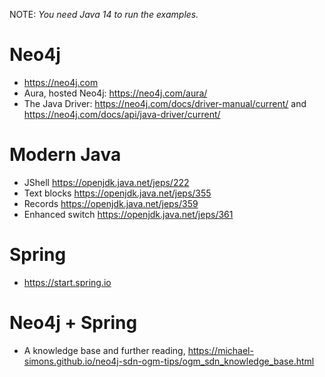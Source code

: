 NOTE: _You need Java 14 to run the examples._

# Neo4j

* https://neo4j.com
* Aura, hosted Neo4j: https://neo4j.com/aura/
* The Java Driver: https://neo4j.com/docs/driver-manual/current/ and  https://neo4j.com/docs/api/java-driver/current/

# Modern Java

* JShell https://openjdk.java.net/jeps/222
* Text blocks https://openjdk.java.net/jeps/355
* Records https://openjdk.java.net/jeps/359
* Enhanced switch https://openjdk.java.net/jeps/361

# Spring

* https://start.spring.io

# Neo4j + Spring

* A knowledge base and further reading,
  https://michael-simons.github.io/neo4j-sdn-ogm-tips/ogm_sdn_knowledge_base.html